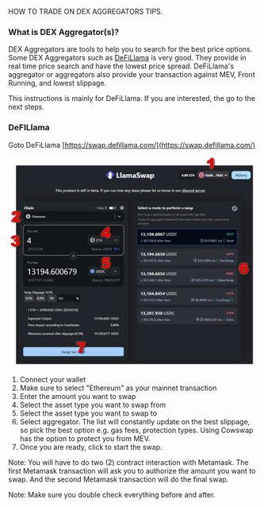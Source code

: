 HOW TO TRADE ON DEX AGGREGATORS TIPS.

### What is DEX Aggregator(s)?
DEX Aggregators are tools to help you to search for the best price options. Some DEX Aggregators such as [DeFiLlama](https://swap.defillama.com/) is very good. They provide in real time price search and have the lowest price spread. DeFiLlama's aggregator or aggregators also provide your transaction against MEV, Front Running, and lowest slippage.

This instructions is mainly for DeFiLlama. If you are interested, the go to the next steps.

### DeFILlama
Goto DeFiLlama [https://swap.defillama.com/](https://swap.defillama.com/)

<img src="../src/images/dex/defillamaWebGui.jpg" width="500" />

1. Connect your wallet
2. Make sure to select "Ethereum" as your mainnet transaction
3. Enter the amount you want to swap
4. Select the asset type you want to swap from
5. Select the asset type you want to swap to
6. Select aggregator.
  The list will constantly update on the best slippage, so pick the best option e.g. gas fees, protection types. Using Cowswap has the option to protect you from MEV.
7. Once you are ready, click to start the swap.

Note: You will have to do two (2) contract interaction with Metamask. The first Metamask transaction will ask you to authorize the amount you want to swap. And the second Metamask transaction will do the final swap.

Note: Make sure you double check everything before and after.